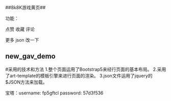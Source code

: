 ##8k8K游戏黄页##

功能：

点赞
收藏
评论

更多
json 改一下

## new_gav_demo
#采用的技术和方法
1.整个页面运用了Bootstrap5来经行页面的基本布局。
2.采用了art-template的模板引擎来进行页面的渲染。
3.json文件运用了jquery的$JSON方法来加载。


宝塔：username: fp5gftcl
password: 57d3f536



